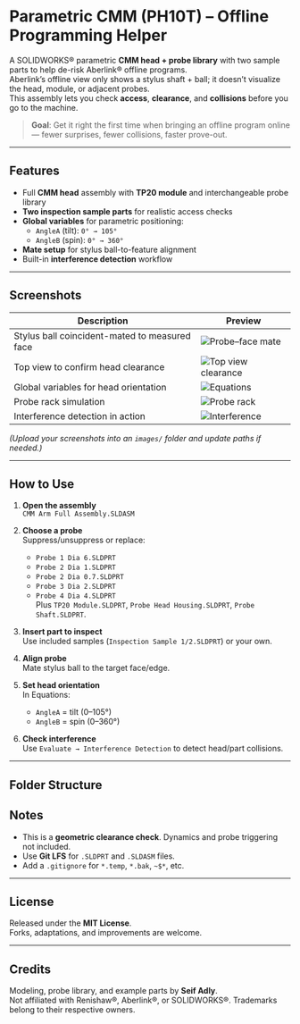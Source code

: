 # Parametric CMM (PH10T) – Offline Programming Helper

A SOLIDWORKS® parametric **CMM head + probe library** with two sample parts to help de-risk Aberlink® offline programs.  
Aberlink’s offline view only shows a stylus shaft + ball; it doesn’t visualize the head, module, or adjacent probes.  
This assembly lets you check **access**, **clearance**, and **collisions** before you go to the machine.

> **Goal**: Get it right the first time when bringing an offline program online — fewer surprises, fewer collisions, faster prove-out.

---

## Features

- Full **CMM head** assembly with **TP20 module** and interchangeable probe library  
- **Two inspection sample parts** for realistic access checks  
- **Global variables** for parametric positioning:
  - `AngleA` (tilt): `0° → 105°`
  - `AngleB` (spin): `0° → 360°`
- **Mate setup** for stylus ball-to-feature alignment  
- Built-in **interference detection** workflow

---

## Screenshots

| Description | Preview |
|-------------|---------|
| Stylus ball coincident-mated to measured face | ![Probe–face mate](images/01_probe_face_mate.png) |
| Top view to confirm head clearance | ![Top view clearance](images/02_top_view_clearance.png) |
| Global variables for head orientation | ![Equations](images/03_equations_angles.png) |
| Probe rack simulation | ![Probe rack](images/04_probe_rack.png) |
| Interference detection in action | ![Interference](images/05_interference_detection.png) |

*(Upload your screenshots into an `images/` folder and update paths if needed.)*

---

## How to Use

1. **Open the assembly**  
   `CMM Arm Full Assembly.SLDASM`

2. **Choose a probe**  
   Suppress/unsuppress or replace:
   - `Probe 1 Dia 6.SLDPRT`
   - `Probe 2 Dia 1.SLDPRT`
   - `Probe 2 Dia 0.7.SLDPRT`
   - `Probe 3 Dia 2.SLDPRT`
   - `Probe 4 Dia 4.SLDPRT`  
   Plus `TP20 Module.SLDPRT`, `Probe Head Housing.SLDPRT`, `Probe Shaft.SLDPRT`.

3. **Insert part to inspect**  
   Use included samples (`Inspection Sample 1/2.SLDPRT`) or your own.

4. **Align probe**  
   Mate stylus ball to the target face/edge.

5. **Set head orientation**  
   In Equations:
   - `AngleA` = tilt (0–105°)  
   - `AngleB` = spin (0–360°)

6. **Check interference**  
   Use `Evaluate → Interference Detection` to detect head/part collisions.

---

## Folder Structure

## Notes

- This is a **geometric clearance check**. Dynamics and probe triggering not included.  
- Use **Git LFS** for `.SLDPRT` and `.SLDASM` files.  
- Add a `.gitignore` for `*.temp`, `*.bak`, `~$*`, etc.

---

## License

Released under the **MIT License**.  
Forks, adaptations, and improvements are welcome.

---

## Credits

Modeling, probe library, and example parts by **Seif Adly**.  
Not affiliated with Renishaw®, Aberlink®, or SOLIDWORKS®. Trademarks belong to their respective owners.
